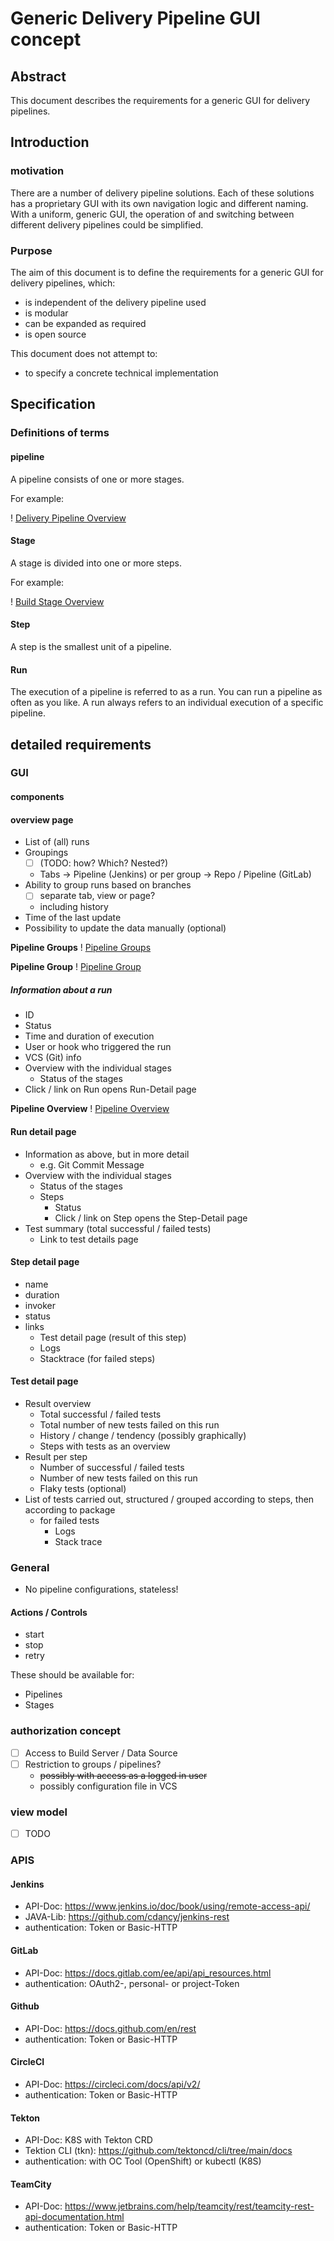 # Generic Delivery Pipeline GUI concept

## Abstract

This document describes the requirements for a generic GUI for delivery pipelines.

## Introduction

### motivation

There are a number of delivery pipeline solutions. Each of these solutions has a proprietary GUI with its own navigation logic and different naming. With a uniform, generic GUI, the operation of and switching between different delivery pipelines could be simplified.

### Purpose

The aim of this document is to define the requirements for a generic GUI for delivery pipelines, which:

* is independent of the delivery pipeline used
* is modular
* can be expanded as required
* is open source

This document does not attempt to:

* to specify a concrete technical implementation

## Specification

### Definitions of terms

#### pipeline

A pipeline consists of one or more stages.

For example:

! [Delivery Pipeline Overview](https://raw.githubusercontent.com/chrira/delivery-pipeline-concept/images/images/delivery-pipeline-overview.svg)

#### Stage

A stage is divided into one or more steps.

For example:

! [Build Stage Overview](https://raw.githubusercontent.com/chrira/delivery-pipeline-concept/images/images/build-stage.svg)

#### Step

A step is the smallest unit of a pipeline.

#### Run

The execution of a pipeline is referred to as a run. You can run a pipeline as often as you like.
A run always refers to an individual execution of a specific pipeline.

## detailed requirements

### GUI

#### components

#### overview page

* List of (all) runs
* Groupings
  * [ ] (TODO: how? Which? Nested?)
  * Tabs -> Pipeline (Jenkins) or per group -> Repo / Pipeline (GitLab)
* Ability to group runs based on branches
  * [ ] separate tab, view or page?
  * including history
* Time of the last update
* Possibility to update the data manually (optional)

**Pipeline Groups**
! [Pipeline Groups](https://raw.githubusercontent.com/chrira/delivery-pipeline-concept/images/images/pipeline-groups.svg)

**Pipeline Group**
! [Pipeline Group](https://raw.githubusercontent.com/chrira/delivery-pipeline-concept/images/images/pipeline-group.svg)

##### Information about a run

* ID
* Status
* Time and duration of execution
* User or hook who triggered the run
* VCS (Git) info
* Overview with the individual stages
  * Status of the stages
* Click / link on Run opens Run-Detail page

**Pipeline Overview**
! [Pipeline Overview](https://raw.githubusercontent.com/chrira/delivery-pipeline-concept/images/images/pipeline-overview.svg)

#### Run detail page

* Information as above, but in more detail
  * e.g. Git Commit Message
* Overview with the individual stages
  * Status of the stages
  * Steps
    * Status
    * Click / link on Step opens the Step-Detail page
* Test summary (total successful / failed tests)
  * Link to test details page

#### Step detail page

* name
* duration
* invoker
* status
* links
  * Test detail page (result of this step)
  * Logs
  * Stacktrace (for failed steps)

#### Test detail page

* Result overview
  * Total successful / failed tests
  * Total number of new tests failed on this run
  * History / change / tendency (possibly graphically)
  * Steps with tests as an overview
* Result per step
  * Number of successful / failed tests
  * Number of new tests failed on this run
  * Flaky tests (optional)
* List of tests carried out, structured / grouped according to steps, then according to package
  * for failed tests
    * Logs
    * Stack trace

### General

* No pipeline configurations, stateless!

#### Actions / Controls

* start
* stop
* retry

These should be available for:

* Pipelines
* Stages

### authorization concept

* [ ] Access to Build Server / Data Source
* [ ] Restriction to groups / pipelines?
  * ~~possibly with access as a logged in user~~
  * possibly configuration file in VCS

### view model

* [ ] TODO

### APIS

#### Jenkins

* API-Doc: <https://www.jenkins.io/doc/book/using/remote-access-api/>
* JAVA-Lib: <https://github.com/cdancy/jenkins-rest>
* authentication: Token or Basic-HTTP

#### GitLab

* API-Doc: <https://docs.gitlab.com/ee/api/api_resources.html>
* authentication: OAuth2-, personal- or project-Token

#### Github

* API-Doc: <https://docs.github.com/en/rest>
* authentication: Token or Basic-HTTP

#### CircleCI

* API-Doc: <https://circleci.com/docs/api/v2/>
* authentication: Token or Basic-HTTP

#### Tekton

* API-Doc: K8S with Tekton CRD
* Tektion CLI (tkn): <https://github.com/tektoncd/cli/tree/main/docs>
* authentication: with OC Tool (OpenShift) or kubectl (K8S)

#### TeamCity

* API-Doc: <https://www.jetbrains.com/help/teamcity/rest/teamcity-rest-api-documentation.html>
* authentication: Token or Basic-HTTP
